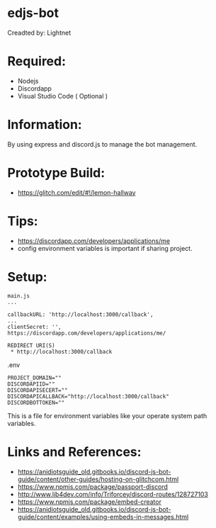 # edjs-bot

Creadted by: Lightnet

# Required:
 * Nodejs
 * Discordapp
 * Visual Studio Code ( Optional )

# Information:
 By using express and discord.js to manage the bot management.

# Prototype Build:
 * https://glitch.com/edit/#!/lemon-hallway

# Tips:
 * https://discordapp.com/developers/applications/me
 * config environment variables is important if sharing project.

# Setup:
```
main.js
...

callbackURL: 'http://localhost:3000/callback',
...
clientSecret: '',
https://discordapp.com/developers/applications/me/

REDIRECT URI(S)
 * http://localhost:3000/callback

```

.env
```
PROJECT_DOMAIN=""
DISCORDAPIID=""
DISCORDAPISECERT=""
DISCORDAPICALLBACK="http://localhost:3000/callback"
DISCORDBOTTOKEN=""

```
This is a file for environment variables like your operate system path variables.

# Links and References:
 * https://anidiotsguide_old.gitbooks.io/discord-js-bot-guide/content/other-guides/hosting-on-glitchcom.html
 * https://www.npmjs.com/package/passport-discord
 * http://www.lib4dev.com/info/Triforcey/discord-routes/128727103
 * https://www.npmjs.com/package/embed-creator
 * https://anidiotsguide_old.gitbooks.io/discord-js-bot-guide/content/examples/using-embeds-in-messages.html